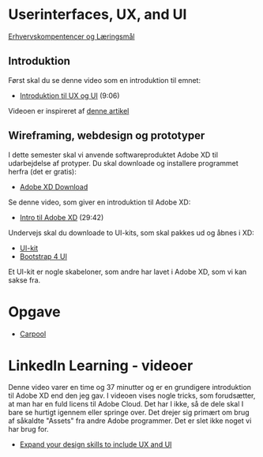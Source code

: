 # Userinterfaces, UX, and UI
[Erhvervskompentencer og Læringsmål](admin_ux_ui.md)

## Introduktion
Først skal du se denne video som en introduktion til emnet:

* [Introduktion til UX og UI](https://www.youtube.com/watch?v=suxPabcaALQ) (9:06)

Videoen er inspireret af [denne artikel](https://careerfoundry.com/en/blog/ux-design/the-difference-between-ux-and-ui-design-a-laymans-guide/)

## Wireframing, webdesign og prototyper
I dette semester skal vi anvende softwareproduktet Adobe XD til udarbejdelse af protyper. Du skal downloade og installere programmet herfra (det er gratis):

* [Adobe XD Download](https://www.adobe.com/dk/products/xd.html)


Se denne video, som giver en introduktion til Adobe XD:

* [Intro til Adobe XD](https://youtu.be/BEkzWirRA68) (29:42)

Undervejs skal du downloade to UI-kits, som skal pakkes ud og åbnes i XD:

* [UI-kit](https://www.behance.net/gallery/72045189/Responsive-Resize-Kit)
* [Bootstrap 4 UI](https://xdresources.co/resources/bootstrap-4-ui)

Et UI-kit er nogle skabeloner, som andre har lavet i Adobe XD, som vi kan sakse fra.

# Opgave
* [Carpool](./opgaver/20200130_Usability_Carpool.pdf)


# LinkedIn Learning - videoer
Denne video varer en time og 37 minutter og er en grundigere introduktion til Adobe XD end den jeg gav. I videoen vises nogle tricks, som forudsætter, at man har en fuld licens til Adobe Cloud. Det har I ikke, så de dele skal I bare se hurtigt igennem eller springe over. Det drejer sig primært om brug af såkaldte "Assets" fra andre Adobe programmer. Det er slet ikke noget vi har brug for.

* [Expand your design skills to include UX and UI](https://www.linkedin.com/learning/adobe-xd-for-designers/expand-your-design-skills-to-include-ux-and-ui?u=57077785)
